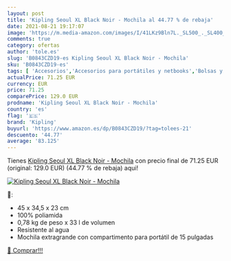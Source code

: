 ```yaml
---
layout: post
title: 'Kipling Seoul XL Black Noir - Mochila al 44.77 % de rebaja'
date: 2021-08-21 19:17:07
image: 'https://m.media-amazon.com/images/I/41LKz9Bln7L._SL500_._SL400_.jpg'
comments: true
category: ofertas
author: 'tole.es'
slug: 'B0843CZD19-es Kipling Seoul XL Black Noir - Mochila'
sku: 'B0843CZD19-es'
tags: [ 'Accesorios','Accesorios para portátiles y netbooks','Bolsas y fundas para portátiles y netbooks','Informática','Mochilas para portátiles y netbooks','kipling','mochila', ]
actualPrice: 71.25 EUR
currency: EUR
price: 71.25
comparePrice: 129.0 EUR
prodname: 'Kipling Seoul XL Black Noir - Mochila'
country: 'es'
flag: '🇪🇸'
brand: 'Kipling'
buyurl: 'https://www.amazon.es/dp/B0843CZD19/?tag=tolees-21'
descuento: '44.77'
average: '83.125'
---
```


Tienes [Kipling Seoul XL Black Noir - Mochila](https://www.amazon.es/dp/B0843CZD19/?tag=tolees-21) con precio final de  71.25 EUR (original: 129.0 EUR) (44.77 %  de rebaja) aqui!

[![Kipling Seoul XL Black Noir - Mochila](https://m.media-amazon.com/images/I/41LKz9Bln7L._SL500_._SL400_.jpg)](https://www.amazon.es/dp/B0843CZD19/?tag=tolees-21)

🔎:

- 45 x 34,5 x 23 cm
- 100% poliamida
- 0,78 kg de peso x 33 l de volumen
- Resistente al agua
- Mochila extragrande con compartimento para portátil de 15 pulgadas

[🛒 Comprar!!!](https://www.amazon.es/dp/B0843CZD19/?tag=tolees-21)
